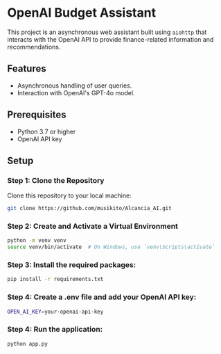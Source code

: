 # OpenAI Budget Assistant

This project is an asynchronous web assistant built using `aiohttp` that interacts with the OpenAI API to provide finance-related information and recommendations.

## Features

- Asynchronous handling of user queries.
- Interaction with OpenAI's GPT-4o model.

## Prerequisites

- Python 3.7 or higher
- OpenAI API key

## Setup

### Step 1: Clone the Repository

Clone this repository to your local machine:

```bash
git clone https://github.com/musikito/Alcancia_AI.git
```
### Step 2: Create and Activate a Virtual Environment 
```bash
python -m venv venv
source venv/bin/activate  # On Windows, use `venv\Scripts\activate`
```
### Step 3: Install the required packages:
``` bash
pip install -r requirements.txt
```
### Step 4: Create a .env file and add your OpenAI API key:
```bash
OPEN_AI_KEY=your-openai-api-key
```
### Step 4: Run the application:
```bash
python app.py
```

